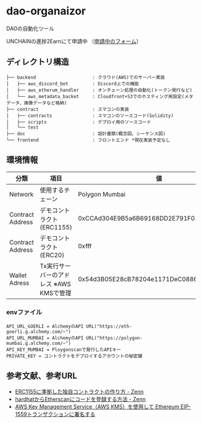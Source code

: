 # dao-organaizor
DAOの自動化ツール

UNCHAINの進捗2Earnにて申請中
（[申請中のフォーム](https://unchain-shiftbase.notion.site/DAO-Auganizor-d3771bf4331a4e448128d74e79172f43)）


## ディレクトリ構造
```
├── backend                     : クラウド(AWS)でのサーバー実装
│   ├── aws_discord_bot         : Discord上での機能
│   ├── aws_etherum_handler     : オンチェーン処理の自動化(トークン発行など)
│   └── aws_metadata_backet     : Cloudfront+S3でのホスティング用設定(メタデータ、画像データなど格納)
├── contract                    : スマコンの実装
│   ├── contracts               : スマコンのソースコード(Solidity)
│   ├── scripts                 : デプロイ用のソースコード
│   └── test
├── doc                         : 設計書類(概念図、シーケンス図)
└── frontend                    : フロントエンド *現在実装予定なし
```

## 環境情報
|分類|項目|値|
|---|---|---|
|Network|使用するチェーン|Polygon Mumbai|
|Contract Address|デモコントラクト(ERC1155)|0xCCAd304E9B5a6B69168DD2E791F01021cf3295B9|
|Contract Address|デモコントラクト(ERC20)|0xfff|
|Wallet Adress|Tx実行サーバーのアドレス ※AWS KMSで管理|0x54d3B05E28cB78204e1171DeC088698eb829523d|

### envファイル
```
API_URL_GOERLI = AlchemyのAPI URL("https://eth-goerli.g.alchemy.com/~")
API_URL_MUMBAI = AlchemyのAPI URL("https://polygon-mumbai.g.alchemy.com/~")
API_KEY_MUMBAI = Ploygonscanで発行したAPIキー
PRIVATE_KEY = コントラクトをデプロイするアカウントの秘密鍵
```

## 参考文献、参考URL
* [ERC1155に準拠した独自コントラクトの作り方 - Zenn](https://zenn.dev/ryo_takahashi/articles/53d1f9abb2eecd)
* [hardhatからEtherscanにコードを登録する方法 - Zenn](https://zenn.dev/ryo_takahashi/articles/77f4eeb3f9f52b)
* [AWS Key Management Service（AWS KMS）を使用して Ethereum EIP-1559トランザクションに署名する](https://aws.amazon.com/jp/blogs/news/use-key-management-service-to-sign-ethereum-eip1559-transaction/)
